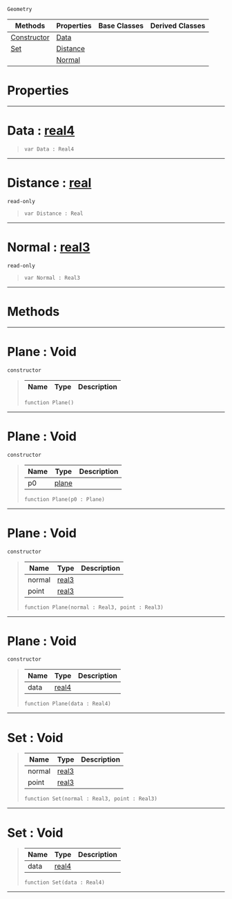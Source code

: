  `Geometry`

|Methods|Properties|Base Classes|Derived Classes|
|---|---|---|---|
|[Constructor](plane.md#plane-void)|[Data](plane.md#data-zilch-engine-documen)| | |
|[Set](plane.md#set-void)|[Distance](plane.md#distance-zilch-engine-doc)| | |
| |[Normal](plane.md#normal-zilch-engine-docum)| | |


 #  Properties


---  
 #  Data : [real4](../nada_base_types/real4.md)

> 
> ```TS:Nada
> var Data : Real4


---  
 #  Distance : [real](../nada_base_types/real.md)

 `read-only`

> 
> ```TS:Nada
> var Distance : Real


---  
 #  Normal : [real3](../nada_base_types/real3.md)

 `read-only`

> 
> ```TS:Nada
> var Normal : Real3


---  
 #  Methods


---  
 #  Plane : Void

 `constructor`

> 
> |Name|Type|Description|
> |---|---|---|
> ```TS:Nada
> function Plane()
> ``` 


---  
 #  Plane : Void

 `constructor`

> 
> |Name|Type|Description|
> |---|---|---|
> |p0|[plane](plane.md)| |
> ```TS:Nada
> function Plane(p0 : Plane)
> ``` 


---  
 #  Plane : Void

 `constructor`

> 
> |Name|Type|Description|
> |---|---|---|
> |normal|[real3](../nada_base_types/real3.md)| |
> |point|[real3](../nada_base_types/real3.md)| |
> ```TS:Nada
> function Plane(normal : Real3, point : Real3)
> ``` 


---  
 #  Plane : Void

 `constructor`

> 
> |Name|Type|Description|
> |---|---|---|
> |data|[real4](../nada_base_types/real4.md)| |
> ```TS:Nada
> function Plane(data : Real4)
> ``` 


---  
 #  Set : Void

> 
> |Name|Type|Description|
> |---|---|---|
> |normal|[real3](../nada_base_types/real3.md)| |
> |point|[real3](../nada_base_types/real3.md)| |
> ```TS:Nada
> function Set(normal : Real3, point : Real3)
> ``` 


---  
 #  Set : Void

> 
> |Name|Type|Description|
> |---|---|---|
> |data|[real4](../nada_base_types/real4.md)| |
> ```TS:Nada
> function Set(data : Real4)
> ``` 


---  
 

 